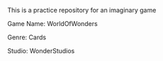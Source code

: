 This is a practice repository for an imaginary game

Game Name: WorldOfWonders

Genre: Cards

Studio: WonderStudios